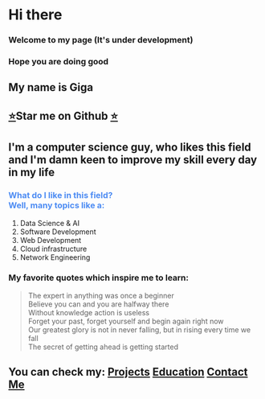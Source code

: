# Hi there 
### Welcome to my page (It's under development)
### Hope you are doing good


## My name is Giga 
## [⭐](https://github.com/wikicrafter)Star me on Github [⭐](https://github.com/wikicrafter)
## I'm a computer science guy, who likes this field and I'm damn keen to improve my skill every day in my life 


<h3 style="color:rgb(77, 140, 243)"> What do I like in this field? <br>Well, many topics like a:</h3> 

 1. Data Science & AI 
 2. Software Development 
 3. Web Development 
 4. Cloud infrastructure 
 5. Network Engineering






### My favorite quotes which inspire me to learn:
> The expert in anything was once a beginner <br>
> Believe you can and you are halfway there <br>
> Without knowledge action is useless <br>
> Forget your past, forget yourself and begin again right now <br>
> Our greatest glory is not in never falling, but in rising every time we fall <br> 
> The secret of getting ahead is getting started 




## You can check my:  [Projects](./Projects)    [Education](./Education)    [Contact Me](./Contact.md)    

